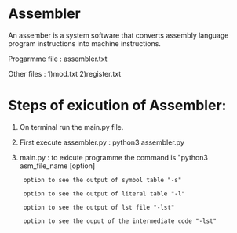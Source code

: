 # Assembler

An assember is a system software that converts assembly language program instructions into machine instructions.

Progarmme file : assembler.txt

Other files :
   1)mod.txt
   2)register.txt


# Steps of exicution of Assembler:

1) On terminal run the main.py file.
	
  1) First execute assembler.py : python3 assembler.py
	
  2) main.py : to exicute programme the command is "python3 asm_file_name [option]
	 	  
		  option to see the output of symbol table "-s"
		  
		  option to see the output of literal table "-l"
		  
		  option to see the output of lst file "-lst"
		  
		  option to see the ouput of the intermediate code "-lst"
 
